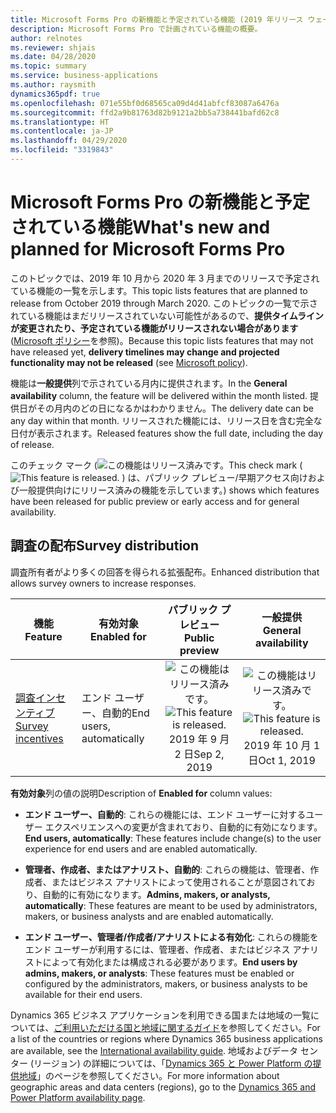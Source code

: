 ```yaml
---
title: Microsoft Forms Pro の新機能と予定されている機能 (2019 年リリース ウェーブ 2)
description: Microsoft Forms Pro で計画されている機能の概要。
author: relnotes
ms.reviewer: shjais
ms.date: 04/28/2020
ms.topic: summary
ms.service: business-applications
ms.author: raysmith
dynamics365pdf: true
ms.openlocfilehash: 071e55bf0d68565ca09d4d41abfcf83087a6476a
ms.sourcegitcommit: ffd2a9b81763d82b9121a2bb5a738441bafd62c8
ms.translationtype: HT
ms.contentlocale: ja-JP
ms.lasthandoff: 04/29/2020
ms.locfileid: "3319843"
---
```

# <a name="whats-new-and-planned-for-microsoft-forms-pro"></a><span data-ttu-id="496fa-103">Microsoft Forms Pro の新機能と予定されている機能</span><span class="sxs-lookup"><span data-stu-id="496fa-103">What's new and planned for Microsoft Forms Pro</span></span>

<span data-ttu-id="496fa-104">このトピックでは、2019 年 10 月から 2020 年 3 月までのリリースで予定されている機能の一覧を示します。</span><span class="sxs-lookup"><span data-stu-id="496fa-104">This topic lists features that are planned to release from October 2019 through March 2020.</span></span> <span data-ttu-id="496fa-105">このトピックの一覧で示されている機能はまだリリースされていない可能性があるので、**提供タイムラインが変更されたり、予定されている機能がリリースされない場合があります** ([Microsoft ポリシー](https://go.microsoft.com/fwlink/p/?linkid=2007332)を参照)。</span><span class="sxs-lookup"><span data-stu-id="496fa-105">Because this topic lists features that may not have released yet, **delivery timelines may change and projected functionality may not be released** (see [Microsoft policy](https://go.microsoft.com/fwlink/p/?linkid=2007332)).</span></span>

<span data-ttu-id="496fa-106">機能は**一般提供**列で示されている月内に提供されます。</span><span class="sxs-lookup"><span data-stu-id="496fa-106">In the **General availability** column, the feature will be delivered within the month listed.</span></span> <span data-ttu-id="496fa-107">提供日がその月内のどの日になるかはわかりません。</span><span class="sxs-lookup"><span data-stu-id="496fa-107">The delivery date can be any day within that month.</span></span> <span data-ttu-id="496fa-108">リリースされた機能には、リリース日を含む完全な日付が表示されます。</span><span class="sxs-lookup"><span data-stu-id="496fa-108">Released features show the full date, including the day of release.</span></span>

<span data-ttu-id="496fa-109">このチェック マーク (![この機能はリリース済みです。](/dynamics365-release-plan/media/green-checkmark.png "この機能はリリース済みです。")</span><span class="sxs-lookup"><span data-stu-id="496fa-109">This check mark (![This feature is released.](/dynamics365-release-plan/media/green-checkmark.png "This feature is released.")</span></span> <span data-ttu-id="496fa-110">) は、パブリック プレビュー/早期アクセス向けおよび一般提供向けにリリース済みの機能を示しています。</span><span class="sxs-lookup"><span data-stu-id="496fa-110">) shows which features have been released for public preview or early access and for general availability.</span></span>



## <a name="survey-distribution"></a><span data-ttu-id="496fa-111">調査の配布</span><span class="sxs-lookup"><span data-stu-id="496fa-111">Survey distribution</span></span>

<span data-ttu-id="496fa-112">調査所有者がより多くの回答を得られる拡張配布。</span><span class="sxs-lookup"><span data-stu-id="496fa-112">Enhanced distribution that allows survey owners to increase responses.</span></span>

 | <span data-ttu-id="496fa-113">機能</span><span class="sxs-lookup"><span data-stu-id="496fa-113">Feature</span></span>    | <span data-ttu-id="496fa-114">有効対象</span><span class="sxs-lookup"><span data-stu-id="496fa-114">Enabled for</span></span>    |  <span data-ttu-id="496fa-115">パブリック プレビュー</span><span class="sxs-lookup"><span data-stu-id="496fa-115">Public preview</span></span> | <span data-ttu-id="496fa-116">一般提供</span><span class="sxs-lookup"><span data-stu-id="496fa-116">General availability</span></span> |
 | ---------- | ---------- | :----------: |:----------: |
 | [<span data-ttu-id="496fa-117">調査インセンティブ</span><span class="sxs-lookup"><span data-stu-id="496fa-117">Survey incentives</span></span>](survey-incentives.md) | <span data-ttu-id="496fa-118">エンド ユーザー、自動的</span><span class="sxs-lookup"><span data-stu-id="496fa-118">End users, automatically</span></span>  | <span data-ttu-id="496fa-119">![この機能はリリース済みです。](/dynamics365-release-plan/media/green-checkmark.png "この機能はリリース済みです。")</span><span class="sxs-lookup"><span data-stu-id="496fa-119">![This feature is released.](/dynamics365-release-plan/media/green-checkmark.png "This feature is released.")</span></span> <span data-ttu-id="496fa-120">2019 年 9 月 2 日</span><span class="sxs-lookup"><span data-stu-id="496fa-120">Sep 2, 2019</span></span>|<span data-ttu-id="496fa-121">![この機能はリリース済みです。](/dynamics365-release-plan/media/green-checkmark.png "この機能はリリース済みです。")</span><span class="sxs-lookup"><span data-stu-id="496fa-121">![This feature is released.](/dynamics365-release-plan/media/green-checkmark.png "This feature is released.")</span></span> <span data-ttu-id="496fa-122">2019 年 10 月 1 日</span><span class="sxs-lookup"><span data-stu-id="496fa-122">Oct 1, 2019</span></span> | 

<span data-ttu-id="496fa-123">**有効対象**列の値の説明</span><span class="sxs-lookup"><span data-stu-id="496fa-123">Description of **Enabled for** column values:</span></span>

- <span data-ttu-id="496fa-124">**エンド ユーザー、自動的**: これらの機能には、エンド ユーザーに対するユーザー エクスペリエンスへの変更が含まれており、自動的に有効になります。</span><span class="sxs-lookup"><span data-stu-id="496fa-124">**End users, automatically**: These features include change(s) to the user experience for end users and are enabled automatically.</span></span>

- <span data-ttu-id="496fa-125">**管理者、作成者、またはアナリスト、自動的**: これらの機能は、管理者、作成者、またはビジネス アナリストによって使用されることが意図されており、自動的に有効になります。</span><span class="sxs-lookup"><span data-stu-id="496fa-125">**Admins, makers, or analysts, automatically**: These features are meant to be used by administrators, makers, or business analysts and are enabled automatically.</span></span>

- <span data-ttu-id="496fa-126">**エンド ユーザー、管理者/作成者/アナリストによる有効化**: これらの機能をエンド ユーザーが利用するには、管理者、作成者、またはビジネス アナリストによって有効化または構成される必要があります。</span><span class="sxs-lookup"><span data-stu-id="496fa-126">**End users by admins, makers, or analysts**: These features must be enabled or configured by the administrators, makers, or business analysts to be available for their end users.</span></span>

<span data-ttu-id="496fa-127">Dynamics 365 ビジネス アプリケーションを利用できる国または地域の一覧については、[ご利用いただける国と地域に関するガイド](https://aka.ms/dynamics_365_international_availability_deck)を参照してください。</span><span class="sxs-lookup"><span data-stu-id="496fa-127">For a list of the countries or regions where Dynamics 365 business applications are available, see the [International availability guide](https://aka.ms/dynamics_365_international_availability_deck).</span></span> <span data-ttu-id="496fa-128">地域およびデータ センター (リージョン) の詳細については、「[Dynamics 365 と Power Platform の提供地域](https://aka.ms/BusinessAppsGeoAvailability)」のページを参照してください。</span><span class="sxs-lookup"><span data-stu-id="496fa-128">For more information about geographic areas and data centers (regions), go to the [Dynamics 365 and Power Platform availability page](https://aka.ms/BusinessAppsGeoAvailability).</span></span>
